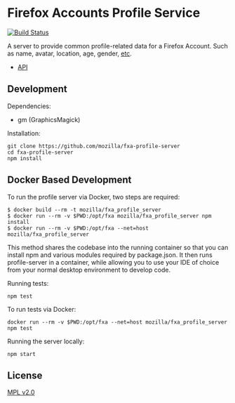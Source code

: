 # Firefox Accounts Profile Service

[![Build Status](https://travis-ci.org/mozilla/fxa-profile-server.svg?branch=master)](https://travis-ci.org/mozilla/fxa-profile-server)

A server to provide common profile-related data for a Firefox Account.
Such as name, avatar, location, age, gender, [etc](https://wiki.mozilla.org/Identity/Firefox-Accounts#What_information_does_Firefox_Accounts_store_about_the_user.3F_Can_I_use_it_to_store_user_data_for_my_application_or_service.3F).

- [API](./docs/API.md)

## Development

Dependencies:
- gm (GraphicsMagick)

Installation:

```
git clone https://github.com/mozilla/fxa-profile-server
cd fxa-profile-server
npm install
```

## Docker Based Development

To run the profile server via Docker, two steps are required:

    $ docker build --rm -t mozilla/fxa_profile_server
    $ docker run --rm -v $PWD:/opt/fxa mozilla/fxa_profile_server npm install
    $ docker run --rm -v $PWD:/opt/fxa --net=host mozilla/fxa_profile_server

This method shares the codebase into the running container so that you can install npm and various modules required by package.json. It then runs profile-server in a container, while allowing you to use your IDE of choice from your normal desktop environment to develop code.

Running tests:

```
npm test
```

To run tests via Docker:
```
docker run --rm -v $PWD:/opt/fxa --net=host mozilla/fxa_profile_server npm test
```

Running the server locally:

```
npm start
```

## License

[MPL v2.0](./LICENSE)
